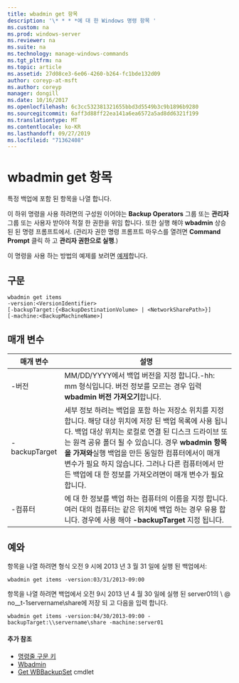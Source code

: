 ```yaml
---
title: wbadmin get 항목
description: '\* * * *에 대 한 Windows 명령 항목 '
ms.custom: na
ms.prod: windows-server
ms.reviewer: na
ms.suite: na
ms.technology: manage-windows-commands
ms.tgt_pltfrm: na
ms.topic: article
ms.assetid: 27d08ce3-6e06-4260-b264-fc1bde132d09
author: coreyp-at-msft
ms.author: coreyp
manager: dongill
ms.date: 10/16/2017
ms.openlocfilehash: 6c3cc532381321655bbd3d5549b3c9b1896b9280
ms.sourcegitcommit: 6aff3d88ff22ea141a6ea6572a5ad8dd6321f199
ms.translationtype: MT
ms.contentlocale: ko-KR
ms.lasthandoff: 09/27/2019
ms.locfileid: "71362408"
---
```

# <a name="wbadmin-get-items"></a>wbadmin get 항목



특정 백업에 포함 된 항목을 나열 합니다.

이 하위 명령을 사용 하려면의 구성원 이어야는 **Backup Operators** 그룹 또는 **관리자** 그룹 또는 사용자 받아야 적절 한 권한을 위임 합니다. 또한 실행 해야 **wbadmin** 상승된 된 명령 프롬프트에서. (관리자 권한 명령 프롬프트 마우스를 열려면 **Command Prompt** 클릭 하 고 **관리자 권한으로 실행**.)

이 명령을 사용 하는 방법의 예제를 보려면 [예제](#BKMK_examples)합니다.

## <a name="syntax"></a>구문

```
wbadmin get items
-version:<VersionIdentifier>
[-backupTarget:{<BackupDestinationVolume> | <NetworkSharePath>}]
[-machine:<BackupMachineName>]
```

## <a name="parameters"></a>매개 변수

|매개 변수|설명|
|---------|-----------|
|-버전|MM/DD/YYYY에서 백업 버전을 지정 합니다.-hh: mm 형식입니다. 버전 정보를 모르는 경우 입력 **wbadmin 버전 가져오기**합니다.|
|-backupTarget|세부 정보 하려는 백업을 포함 하는 저장소 위치를 지정 합니다. 해당 대상 위치에 저장 된 백업 목록에 사용 됩니다. 백업 대상 위치는 로컬로 연결 된 디스크 드라이브 또는 원격 공유 폴더 될 수 있습니다. 경우 **wbadmin 항목을 가져와**실행 백업을 만든 동일한 컴퓨터에서이 매개 변수가 필요 하지 않습니다. 그러나 다른 컴퓨터에서 만든 백업에 대 한 정보를 가져오려면이 매개 변수가 필요 합니다.|
|-컴퓨터|에 대 한 정보를 백업 하는 컴퓨터의 이름을 지정 합니다. 여러 대의 컴퓨터는 같은 위치에 백업 하는 경우 유용 합니다. 경우에 사용 해야 **-backupTarget** 지정 됩니다.|

## <a name="BKMK_examples"></a>예와

항목을 나열 하려면 형식 오전 9 시에 2013 년 3 월 31 일에 실행 된 백업에서:
```
wbadmin get items -version:03/31/2013-09:00
```
항목을 나열 하려면 백업에서 오전 9시 2013 년 4 월 30 일에 실행 된 server01의 \\ @ no__t-1servername\share에 저장 되 고 다음을 입력 합니다.
```
wbadmin get items -version:04/30/2013-09:00 -backupTarget:\\servername\share -machine:server01
```

#### <a name="additional-references"></a>추가 참조

-   [명령줄 구문 키](command-line-syntax-key.md)
-   [Wbadmin](wbadmin.md)
-   [Get WBBackupSet](https://technet.microsoft.com/library/jj902473.aspx) cmdlet